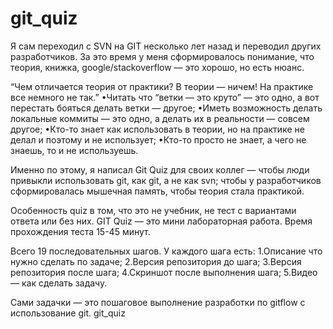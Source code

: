 git_quiz
========
Я сам переходил с SVN на GIT несколько лет назад и переводил других разработчиков. За это время у меня сформировалось понимание, что теория, книжка, google/stackoverflow — это хорошо, но есть нюанс. 

“Чем отличается теория от практики? В теории — ничем! На практике все немного не так.”
 •Читать что “ветки — это круто” — это одно, а вот перестать бояться делать ветки — другое;
 •Иметь возможность делать локальные коммиты — это одно, а делать их в реальности — совсем другое;
 •Кто-то знает как использовать в теории, но на практике не делал и поэтому и не использует;
 •Кто-то просто не знает, а чего не знаешь, то и не используешь.
 

Именно по этому, я написал Git Quiz для своих коллег — чтобы люди привыкли использовать git, как git, а не как svn; чтобы у разработчиков сформировалась мышечная память, чтобы теория стала практикой.
 
Особенность quiz в том, что это не учебник, не тест с вариантами ответа или без них. GIT Quiz — это мини лабораторная работа. Время прохождения теста 15-45 минут.
 
Всего 19 последовательных шагов. У каждого шага есть:
 1.Описание что нужно сделать по задаче;
 2.Версия репозитория до шага;
 3.Версия репозитория после шага;
 4.Скриншот после выполнения шага;
 5.Видео — как сделать задачу.
 
Сами задачки — это пошаговое выполнение разработки по gitflow с использование git.
git_quiz

